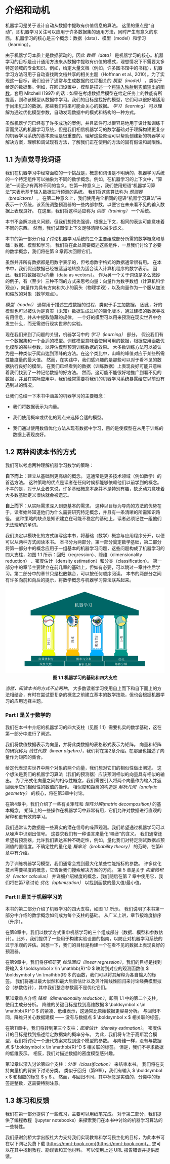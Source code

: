 # 介绍和动机

机器学习是关于设计自动从数据中提取有价值信息的算法。 这里的重点是“自动”，即机器学习关注可以应用于许多数据集的通用方法，同时产生有意义的东西。 机器学习的核心是三个概念：数据（data）、模型（model）和学习（learning）。

由于机器学习本质上是数据驱动的，因此 _数据（data）_ 是机器学习的核心。机器学习的目标是设计通用方法来从数据中提取有价值的模式，理想情况下不需要太多特定领域的专业知识。例如，给定大量文档（例如，许多图书馆中的书籍），机器学习方法可用于自动查找跨文档共享的相关主题（Hoffman et al., 2010）。为了实现这一目标，我们设计了通常与生成数据的过程相关的 _模型（model）_ ，类似于给定的数据集。例如，在回归设置中，模型是描述一个[将输入映射到实值输出的函数](https://baike.baidu.com/item/%E5%AE%9E%E5%80%BC%E5%87%BD%E6%95%B0/7037793)。套用 Mitchell (1997) 的话：如果在考虑数据后模型在给定任务上的性能有所提高，则称该模型从数据中学习。我们的目标是找好的模型，它们可以很好地适用于尚未见过的数据，那些我们将来可能会关心的数据。 _学习（learning）_ 可以理解为通过优化模型参数，自动发现数据中的模式和结构的一种方式。

虽然机器学习已经有了许多成功的案例，并且软件可以很容易地用于设计和训练丰富而灵活的机器学习系统，但是我们相信机器学习的数学基础对于理解构建更复杂的机器学习系统的基本原理是很重要的。理解这些原理可以帮助创建新的机器学习解决方案，理解和调试现有方法，了解我们正在使用的方法的固有假设和局限性。

## 1.1 为直觉寻找词语

我们在机器学习中经常面临的一个挑战是，概念和词语是不明确的，机器学习系统的一个特定组件可以抽象为不同的数学概念。例如，在机器学习的上下文中，“算法”一词至少有两种不同的含义。在第一种意义上，我们使用短语“机器学习算法”来表示基于输入数据进行预测的系统。 我们将这些算法称为 _预测器（predictors）_ 。 在第二种意义上，我们使用完全相同的短语“机器学习算法”来表示一个系统，该系统调整预测器的一些内部参数，以便它在未来看不见的输入数据上表现良好。 在这里，我们将这种适应称为 _训练（training）_ 一个系统。

本书不会解决歧义问题，但我们想预先强调，根据上下文，相同的表达可能意味着不同的东西。 然而，我们试图使上下文足够清晰以减少歧义。

本书的第一部分介绍了讨论机器学习系统的三个主要组成部分所需的数学概念和基础：数据、模型和学习。 我们将在此处简要概述这些组件，一旦我们讨论了必要的数学概念，我们将在第 8 章再次回顾它们。

虽然并非所有数据都是用数字表示的，但考虑数字格式的数据通常很有用。 在本书中，我们假设数据已经被适当地转换为适合读入计算机程序的数字表示。 因此，我们将数据视为向量（data as vectors）。 作为另一个关于词语是多么微妙的例子，有（至少）三种不同的方式来思考向量：向量作为数字数组（计算机科学观点），向量作为具有方向和大小的箭头（物理学观），以及向量作为一个服从加法和缩放的对象（数学观点）。

_模型（model）_ 通常用于描述生成数据的过程，类似于手工加数据。 因此，好的模型也可以被认为是真实（未知）数据生成过程的简化版本，通过建模的数据寻找有用信息，并从中提取隐藏的规律。 一个好的模型可以用来预测在现实世界中会发生什么，而无需进行现实世界的实验。

现在我们来到了问题的关键，机器学习中的 _学习（learning）_ 部分。 假设我们有一个数据集和一个合适的模型。训练模型意味着使用可用的数据，根据应用函数优化模型的某些参数，以评估模型预测训练数据的效果。 大多数训练方法可以被认为是一种类似于爬山达到顶峰的方法。在这个类比中，山峰的峰值对应于某些所需性能度量的最大值。 然而，在实践中，我们感兴趣的是那些可以对于看不见的数据执行良好的模型。 在我们已经看到的数据（训练数据）上表现良好可能只意味着我们找到了一种记忆数据的好方法。 然而，这可能不能很好地推广到看不见的数据，并且在实际应用中，我们经常需要将我们的机器学习系统暴露给它以前没有遇到过的情况。

让我们总结一下本书中涵盖的机器学习的主要概念：

- 我们将数据表示为向量。

- 我们使用概率或优化的观点来选择合适的模型。

- 我们通过使用数值优化方法从现有数据中学习，目的是使模型在未用于训练的数据上表现良好。


## 1.2 两种阅读本书的方式

我们可以考虑两种理解机器学习数学的策略：

**自下而上**：建立从基础到更高级的概念。 这通常是更多技术领域（例如数学）的首选方法。 这种策略的优点是读者在任何时候都能够依赖他们以前学到的概念。 不幸的是，对于从业者来说，许多基础概念本身并不是特别有趣，缺乏动力意味着大多数基础定义很快就会被遗忘。

**自上而下**：从实际需求深入到更基本的需求。 这种以目标为导向的方法的优势在于，读者始终知道他们为什么需要研究特定概念，并且有一条清晰的所需知识路径。 这种策略的缺点是知识建立在可能不稳定的基础上，读者必须记住一组他们无法理解的单词。

我们决定以模块化的方式编写这本书，将基础（数学）概念与应用程序分开，以便可以从两种方式阅读本书。 本书分为两部分，第一部分奠定数学基础，第二部分将第一部分中的概念应用于一组基本的机器学习问题，这些问题构成了机器学习的四大支柱，如图 1.1 所示：回归（regression）、降维（dimensionality reduction） 、密度估计（density estimation）和分类（classification）。 第一部分中的章节主要建立在前几章的基础上，但如有必要，可以跳过一章并往后学习。第二部分中的章节只是松散耦合，可以按任何顺序阅读。 本书的两部分之间有许多向前和向后的提示，将数学概念与机器学习算法联系起来。

<p align="center">
  <img src="https://raw.githubusercontent.com/dxxzst/mml-book-chinese/main/docs/images/Figure1.1.png" alt="图 1.1 机器学习的基础和四大支柱" title="图 1.1 机器学习的基础和四大支柱" /><br>
   <b>图 1.1 机器学习的基础和四大支柱</b><br>
</p>

_当然，阅读本书的方式不止两种_。 大多数读者学习使用自上而下和自下而上的方法相结合，有时在尝试更复杂的概念之前建立基本的数学技能，但也会根据机器学习的应用选择主题。

### Part I 是关于数学的

我们在本书中介绍的机器学习的四大支柱（见图 1.1）需要扎实的数学基础，这在第一部分中进行了阐述。

我们将数值数据表示为向量，并将此类数据的表格形式表示为矩阵。 向量和矩阵的研究称为 _线性代数（linear algebra）_，我们将在第2章介绍。在那里也描述了向量作为矩阵的集合。

给定代表现实世界中两个对象的两个向量，我们想对它们的相似性做出阐述。 这个想法是我们的机器学习算法（我们的预测器）应该预测相似的向量具有相似的输出。 为了形式化向量之间的相似性概念，我们需要引入将两个向量作为输入并返回表示它们相似性的数值的操作。 相似度和距离的构造是 _解析几何（analytic geometry）_ 的核心，将在第3章中讨论。

在第4章中，我们介绍了一些有关矩阵和 _矩阵分解(matrix decomposition)_ 的基本概念。 矩阵上的一些操作在机器学习中非常有用，它们允许对数据进行直观的解释和更有效的学习。

我们通常认为数据是一些真实的潜在信号的噪声观测。我们希望通过机器学习可以从噪声中识别出信号。 这要求我们有一种语言来量化“噪音”的含义。 我们通常还希望有预测器，允许我们表达某种不确定性，例如，量化我们对特定测试数据点预测值的置信度。不确定性的量化是 _概率论（probability theory）_ 的范畴，在第6章中有介绍。

为了训练机器学习模型，我们通常会找到最大化某些性能指标的参数。 许多优化技术需要梯度的概念，它告诉我们搜索解决方案的方向。 第 5 章是关于 _向量微积分（vector calculus）_ 并详细介绍梯度的概念，我们随后在第 7 章中使用它，我们将在第7章讨论 _优化（optimization）_ 以找到函数的最大值/最小值。

### Part II 是关于机器学习的

本书的第二部分介绍了机器学习的四大支柱，如图 1.1 所示。 我们说明了本书第一部分中介绍的数学概念如何成为每个支柱的基础。 从广义上讲，章节按难度排序（升序）。

在第8章中，我们以数学方式重申机器学习的三个组成部分（数据、模型和参数估计）。此外，我们提供了一些用于构建实验设置的指南，以防止对机器学习系统的过于乐观的评估。回想一下，我们的目标是构建一个在看不见的数据上表现良好的预测器。

在第9章中，我们将仔细研究 _线性回归（linear regression）_，我们的目标是找到将输入 $ \boldsymbol x \in \mathbb{R}^D $ 映射到对应的观测函数值 $ \boldsymbol y \in \mathbb{R} $ 的函数，我们可以将其解释为各自输入的标签。 我们将通过最大似然和最大后验估计以及贝叶斯线性回归来讨论经典模型拟合（参数估计），其中我们整合参数而不是优化它们。

第10章重点介绍 _降维（dimensionality reduction）_，即图 1.1 中的第二个支柱，使用主成分分析。 降维的关键目标是找到高维数据 $ \boldsymbol x \in \mathbb{R}^D $ 的紧凑、低维表示，这通常比原始数据更容易分析。 与回归不同，降维只关心数据建模 —— 没有与数据点 $ \boldsymbol x $ 相关联的标签。

在第11章中，我们将转到第三个支柱：_密度估计（density estimation）_。 密度估计的目标是找到描述给定数据集的概率分布。 为此，我们将专注于高斯混合模型，我们将讨论一个迭代方案来找到这个模型的参数。 与降维一样，没有与数据点 $ \boldsymbol x \in \mathbb{R}^D $ 相关联的标签。 但是，我们不寻求数据的低维表示。 相反，我们对描述数据的密度模型感兴趣。

第12章以深入讨论第四个支柱：_分类（classification）_ 来结束本书。 我们将在支持向量机的背景下讨论分类。 类似于回归（第9章），我们有输入 $ \boldsymbol x $ 和相应的标签 $ y $ 。 然而，与回归不同，其中标签是实值的，分类中的标签是整数，这需要特别注意。

## 1.3 练习和反馈

我们在第一部分提供了一些练习，主要可以用纸笔完成。 对于第二部分，我们提供了编程教程（jupyter notebooks）来探索我们在本书中讨论的机器学习算法的一些特性。

我们感谢剑桥大学出版社大力支持我们实现教育和学习民主化的目标，为此本书可在以下网址免费下载 [https://mml-book.com](https://mml-book.com)， 您可以在其中找到教程、勘误表和其他材料。 可以使用上述 URL 报告错误并提供反馈。